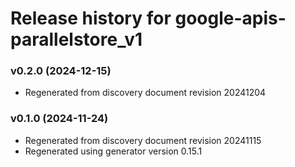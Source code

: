 # Release history for google-apis-parallelstore_v1

### v0.2.0 (2024-12-15)

* Regenerated from discovery document revision 20241204

### v0.1.0 (2024-11-24)

* Regenerated from discovery document revision 20241115
* Regenerated using generator version 0.15.1

